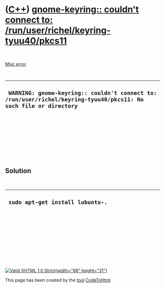 



 

 

 

 

 

([C++](Cpp.htm)) [gnome-keyring:: couldn't connect to: /run/user/richel/keyring-tyuu40/pkcs11](CppMiscErrorGnome-keyringCouldNotConnectToPkcs11.htm)
====================================================================================================================================================

 

[Misc error](CppMiscError.htm).

 

  --------------------------------------------------------------------------------------------------------------------
  ` WARNING: gnome-keyring:: couldn't connect to: /run/user/richel/keyring-tyuu40/pkcs11: No such file or directory`
  --------------------------------------------------------------------------------------------------------------------

 

 

 

 

 

Solution
--------

 

  -----------------------------------
  ` sudo apt-get install lubuntu-.`
  -----------------------------------

 

 

 

 

 





 

[![Valid XHTML 1.0 Strict](valid-xhtml10.png){width="88"
height="31"}](http://validator.w3.org/check?uri=referer)

This page has been created by the [tool](Tools.htm)
[CodeToHtml](ToolCodeToHtml.htm)
